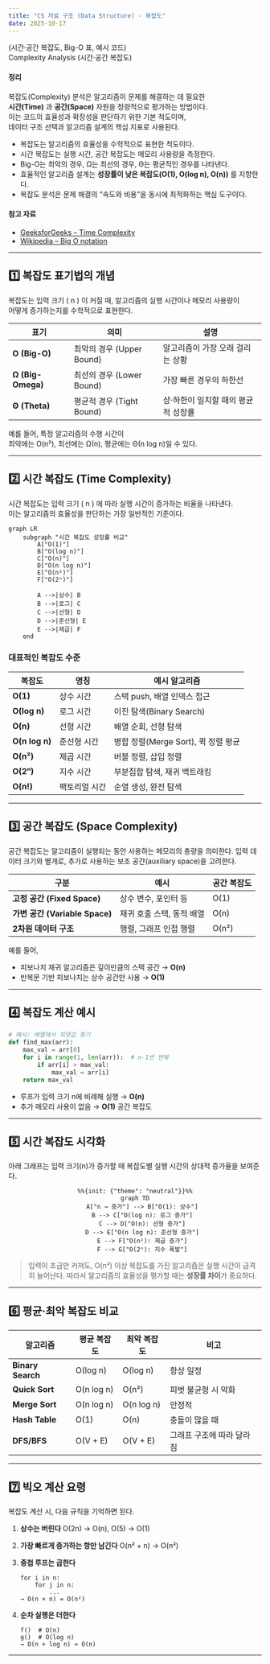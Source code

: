 ```yaml
---
title: "CS 자료 구조 (Data Structure) - 복잡도"
date: 2025-10-17
---
```


(시간·공간 복잡도, Big-O 표, 예시 코드)  
Complexity Analysis (시간·공간 복잡도)

#### 정리
복잡도(Complexity) 분석은 알고리즘이 문제를 해결하는 데 필요한  
**시간(Time)** 과 **공간(Space)** 자원을 정량적으로 평가하는 방법이다.  
이는 코드의 효율성과 확장성을 판단하기 위한 기본 척도이며,  
데이터 구조 선택과 알고리즘 설계의 핵심 지표로 사용된다.

* 복잡도는 알고리즘의 효율성을 수학적으로 표현한 척도이다.
* 시간 복잡도는 실행 시간, 공간 복잡도는 메모리 사용량을 측정한다.
* Big-O는 최악의 경우, Ω는 최선의 경우, Θ는 평균적인 경우를 나타낸다.
* 효율적인 알고리즘 설계는 **성장률이 낮은 복잡도(O(1), O(log n), O(n))** 를 지향한다.
* 복잡도 분석은 문제 해결의 “속도와 비용”을 동시에 최적화하는 핵심 도구이다.


#### 참고 자료
- [GeeksforGeeks – Time Complexity](https://www.geeksforgeeks.org/understanding-time-complexity-simple-examples/)  
- [Wikipedia – Big O notation](https://en.wikipedia.org/wiki/Big_O_notation)

---

## 1️⃣ 복잡도 표기법의 개념

복잡도는 입력 크기 \( n \) 이 커질 때, 알고리즘의 실행 시간이나 메모리 사용량이  
어떻게 증가하는지를 수학적으로 표현한다.

| 표기 | 의미 | 설명 |
|------|------|------|
| **O (Big-O)** | 최악의 경우 (Upper Bound) | 알고리즘이 가장 오래 걸리는 상황 |
| **Ω (Big-Omega)** | 최선의 경우 (Lower Bound) | 가장 빠른 경우의 하한선 |
| **Θ (Theta)** | 평균적 경우 (Tight Bound) | 상·하한이 일치할 때의 평균적 성장률 |

예를 들어, 특정 알고리즘의 수행 시간이  
최악에는 O(n²), 최선에는 Ω(n), 평균에는 Θ(n log n)일 수 있다.

---

## 2️⃣ 시간 복잡도 (Time Complexity)

시간 복잡도는 입력 크기 \( n \) 에 따라 실행 시간이 증가하는 비율을 나타낸다.  
이는 알고리즘의 효율성을 판단하는 가장 일반적인 기준이다.


```mermaid
graph LR
    subgraph "시간 복잡도 성장률 비교"
        A["O(1)"]
        B["O(log n)"]
        C["O(n)"]
        D["O(n log n)"]
        E["O(n²)"]
        F["O(2ⁿ)"]

        A -->|상수| B
        B -->|로그| C
        C -->|선형| D
        D -->|준선형| E
        E -->|제곱| F
    end
```

### 대표적인 복잡도 수준

| 복잡도            | 명칭      | 예시 알고리즘                    |
| -------------- | ------- | -------------------------- |
| **O(1)**       | 상수 시간   | 스택 push, 배열 인덱스 접근         |
| **O(log n)**   | 로그 시간   | 이진 탐색(Binary Search)       |
| **O(n)**       | 선형 시간   | 배열 순회, 선형 탐색               |
| **O(n log n)** | 준선형 시간  | 병합 정렬(Merge Sort), 퀵 정렬 평균 |
| **O(n²)**      | 제곱 시간   | 버블 정렬, 삽입 정렬               |
| **O(2ⁿ)**      | 지수 시간   | 부분집합 탐색, 재귀 백트래킹           |
| **O(n!)**      | 팩토리얼 시간 | 순열 생성, 완전 탐색               |

---

## 3️⃣ 공간 복잡도 (Space Complexity)

공간 복잡도는 알고리즘이 실행되는 동안 사용하는 메모리의 총량을 의미한다.
입력 데이터 크기와 별개로, 추가로 사용하는 보조 공간(auxiliary space)을 고려한다.

| 구분                         | 예시              | 공간 복잡도 |
| -------------------------- | --------------- | ------ |
| **고정 공간 (Fixed Space)**    | 상수 변수, 포인터 등    | O(1)   |
| **가변 공간 (Variable Space)** | 재귀 호출 스택, 동적 배열 | O(n)   |
| **2차원 데이터 구조**             | 행렬, 그래프 인접 행렬   | O(n²)  |

예를 들어,

* 피보나치 재귀 알고리즘은 깊이만큼의 스택 공간 → **O(n)**
* 반복문 기반 피보나치는 상수 공간만 사용 → **O(1)**

---

## 4️⃣ 복잡도 계산 예시

```python
# 예시: 배열에서 최댓값 찾기
def find_max(arr):
    max_val = arr[0]
    for i in range(1, len(arr)):  # n-1번 반복
        if arr[i] > max_val:
            max_val = arr[i]
    return max_val
```

* 루프가 입력 크기 n에 비례해 실행 → **O(n)**
* 추가 메모리 사용이 없음 → **O(1)** 공간 복잡도

---

## 5️⃣ 시간 복잡도 시각화

아래 그래프는 입력 크기(n)가 증가할 때 복잡도별 실행 시간의 상대적 증가율을 보여준다.

<div style="text-align:center;"> 


```mermaid
%%{init: {"theme": "neutral"}}%%
graph TD
    A["n → 증가"] --> B["O(1): 상수"]
    B --> C["O(log n): 로그 증가"]
    C --> D["O(n): 선형 증가"]
    D --> E["O(n log n): 준선형 증가"]
    E --> F["O(n²): 제곱 증가"]
    F --> G["O(2ⁿ): 지수 폭발"]
```
</div>

> 입력이 조금만 커져도, O(n²) 이상 복잡도를 가진 알고리즘은 실행 시간이 급격히 늘어난다.
> 따라서 알고리즘의 효율성을 평가할 때는 **성장률 차이**가 중요하다.

---

## 6️⃣ 평균·최악 복잡도 비교

| 알고리즘              | 평균 복잡도     | 최악 복잡도     | 비고             |
| ----------------- | ---------- | ---------- | -------------- |
| **Binary Search** | O(log n)   | O(log n)   | 항상 일정          |
| **Quick Sort**    | O(n log n) | O(n²)      | 피벗 불균형 시 악화    |
| **Merge Sort**    | O(n log n) | O(n log n) | 안정적            |
| **Hash Table**    | O(1)       | O(n)       | 충돌이 많을 때       |
| **DFS/BFS**       | O(V + E)   | O(V + E)   | 그래프 구조에 따라 달라짐 |

---

## 7️⃣ 빅오 계산 요령

복잡도 계산 시, 다음 규칙을 기억하면 된다.

1. **상수는 버린다**
   O(2n) → O(n), O(5) → O(1)
2. **가장 빠르게 증가하는 항만 남긴다**
   O(n² + n) → O(n²)
3. **중첩 루프는 곱한다**

   ```
   for i in n:
       for j in n:
           ...
   → O(n × n) = O(n²)
   ```
4. **순차 실행은 더한다**

   ```
   f()  # O(n)
   g()  # O(log n)
   → O(n + log n) ≈ O(n)
   ```

---

